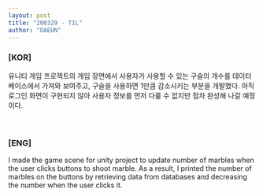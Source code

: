```yaml
---
layout: post
title: "200329 - TIL"
author: "DAEUN"
---
```


### [KOR]
유니티 게임 프로젝트의 게임 장면에서 사용자가 사용할 수 있는 구슬의 개수를 데이터베이스에서 가져와 보여주고, 구슬을 사용하면 1만큼 감소시키는 부분을 개발했다. 아직 로그인 화면이 구현되지 않아 사용자 정보를 먼저 다룰 수 없지만 점차 완성해 나갈 예정이다.
<br><br><br>
### [ENG]
I made the game scene for unity project to update number of marbles when the user clicks buttons to shoot marble. As a result, I printed the number of marbles on the buttons by retrieving data from databases and decreasing the number when the user clicks it.